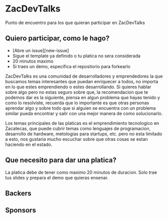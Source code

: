 # ZacDevTalks
Punto de encuentro para los que quieran participar en ZacDevTalks

## Quiero participar, como le hago?

* [Abre un issue][new-issue]
* Sigue el template ya definido o tu platica no sera considerada
* 20 minutos maximo
* Si traes un demo, especifica el repositorio para forkearlo

ZacDevTalks es una comunidad de desarrolladores y emprendedores la que buscamos
temas interesantes que puedan enriquecer a todos, no importa en lo que estes
emprendiendo o estes desarrollando. Si quieres hablar sobre algo pero no estas
seguro sobre que, la recomendacion que te podemos dar es la siguiente, piensa
en algun problema que hayas tenido y como lo resolviste, recuerda que lo
importante es que otras personas aprendar algo y sobre todo que si alguien
se encuentra con un problema similar pueda encontrar y salir con una mejor manera
de como solucionarlo.

Los temas principales de las platicas es el emprendimiento tecnologico en
Zacatecas, que puede cubrir temas como lenguajes de programacion, desarrollo de
hardware, metologias para startups, etc. pero no esta limitado a esto, nos
gustaria mucho escuchar sobre que otras cosas se estan haciendo en el estado.

## Que necesito para dar una platica?

La platica debe de tener como maximo 20 minutos de duracion. Solo trae tus slides
y prepara el demo que quieras ensenar.

## Backers

## Sponsors
